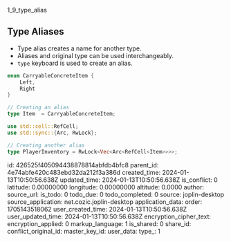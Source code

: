 1_9_type_alias

## Type Aliases
- Type alias creates a name for another type.
- Aliases and original type can be used interchangeably.
- `type` keyboard is used to create an alias.
```rust
enum CarryableConcreteItem {
    Left, 
    Right
}

// Creating an alias
type Item  = CarryableConcreteItem;

use std::cell::RefCell;
use std::sync::{Arc, RwLock};

// Creating another alias
type PlayerInventory = RwLock<Vec<Arc<RefCell<Item>>>>;
```


id: 426525f405094438878814abfdb4bfc8
parent_id: 4e74abfe420c483ebd32da212f3a386d
created_time: 2024-01-13T10:50:56.638Z
updated_time: 2024-01-13T10:50:56.638Z
is_conflict: 0
latitude: 0.00000000
longitude: 0.00000000
altitude: 0.0000
author: 
source_url: 
is_todo: 0
todo_due: 0
todo_completed: 0
source: joplin-desktop
source_application: net.cozic.joplin-desktop
application_data: 
order: 1705143518062
user_created_time: 2024-01-13T10:50:56.638Z
user_updated_time: 2024-01-13T10:50:56.638Z
encryption_cipher_text: 
encryption_applied: 0
markup_language: 1
is_shared: 0
share_id: 
conflict_original_id: 
master_key_id: 
user_data: 
type_: 1